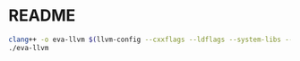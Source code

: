 # README

```bash
clang++ -o eva-llvm $(llvm-config --cxxflags --ldflags --system-libs --libs core) eva-llvm.cpp
./eva-llvm
```
